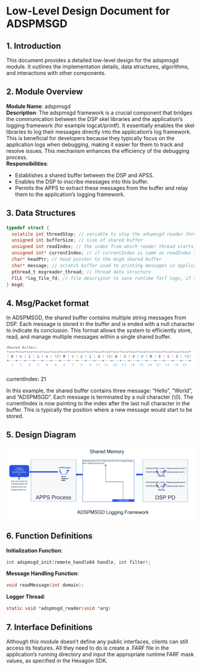 # Low-Level Design Document for ADSPMSGD

## 1. Introduction
This document provides a detailed low-level design for the adspmsgd module. It outlines the implementation details, data structures, algorithms, and interactions with other components.

## 2. Module Overview
**Module Name**: adspmsgd  
**Description**: The adspmsgd framework is a crucial component that bridges the communication between the DSP skel libraries and the application’s logging framework (for example logcat/printf). It essentially enables the skel libraries to log their messages directly into the application’s log framework. This is beneficial for developers because they typically focus on the application logs when debugging, making it easier for them to track and resolve issues. This mechanism enhances the efficiency of the debugging process.  
**Responsibilities**:
- Establishes a shared buffer between the DSP and APSS.
- Enables the DSP to inscribe messages into this buffer.
- Permits the APPS to extract these messages from the buffer and relay them to the application’s logging framework.

## 3. Data Structures

```c
typedef struct {
  volatile int threadStop; // variable to stop the adspmsgd reader thread
  unsigned int bufferSize; // size of shared buffer
  unsigned int readIndex; // the index from which reader thread starts reading
  unsigned int* currentIndex; // if currentIndex is same as readIndex then msgd thread waits for messages from DSP
  char* headPtr; // head pointer to the msgd shared buffer
  char* message; // scratch buffer used to printing messages in application logging framework
  pthread_t msgreader_thread; // thread data structure
  FILE *log_file_fd; // file descriptor to save runtime farf logs, if set
} msgd;
```

## 4. Msg/Packet format
In ADSPMSGD, the shared buffer contains multiple string messages from DSP. Each message is stored in the buffer and is ended with a null character to indicate its conclusion. This format allows the system to efficiently store, read, and manage multiple messages within a single shared buffer.

![Message format](images/adspmsgd_msg_format.png)

currentIndex: 21

In this example, the shared buffer contains three message: “Hello”, “World”, and “ADSPMSGD”. Each message is terminated by a null character (\0). The currentIndex is now pointing to the index after the last null character in the buffer. This is typically the position where a new message would start to be stored.

## 5. Design Diagram

![Design diagram](images/adspmsgd.png)

## 6. Function Definitions
**Initialization Function**:
```c
int adspmsgd_init(remote_handle64 handle, int filter);
```

**Message Handling Function**:
```c
void readMessage(int domain);
```
**Logger Thread**:
```c
static void *adspmsgd_reader(void *arg)
```

## 7. Interface Definitions

Although this module doesn’t define any public interfaces, clients can still access its features. All they need to do is create a .FARF file in the application’s running directory and input the appropriate runtime FARF mask values, as specified in the Hexagon SDK.

